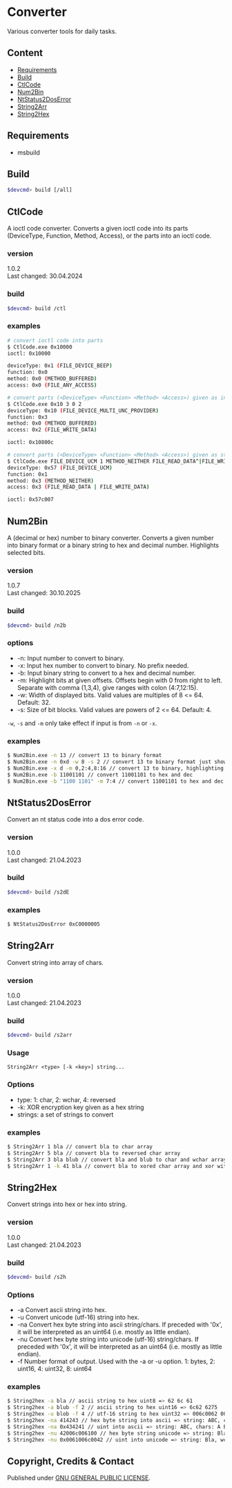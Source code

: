 # Converter
Various converter tools for daily tasks.




## Content
-  [Requirements](#requirements)
-  [Build](#build)
-  [CtlCode](#ctlcode)
-  [Num2Bin](#num2bin)
-  [NtStatus2DosError](#ntstatus2doserror)
-  [String2Arr](#string2arr)
-  [String2Hex](#string2hex)


## Requirements
- msbuild


## Build
```bash
$devcmd> build [/all]
```


## CtlCode
A ioctl code converter.
Converts a given ioctl code into its parts (DeviceType, Function, Method, Access), 
  or the parts into an ioctl code.

### version
1.0.2  
Last changed: 30.04.2024

### build
```bash
$devcmd> build /ctl
```

### examples
```bash
# convert ioctl code into parts
$ CtlCode.exe 0x10000
ioctl: 0x10000

deviceType: 0x1 (FILE_DEVICE_BEEP)
function: 0x0
method: 0x0 (METHOD_BUFFERED)
access: 0x0 (FILE_ANY_ACCESS)

# convert parts (<DeviceType> <Function> <Method> <Access>) given as ints into ioctl code.
$ CtlCode.exe 0x10 3 0 2
deviceType: 0x10 (FILE_DEVICE_MULTI_UNC_PROVIDER)
function: 0x3
method: 0x0 (METHOD_BUFFERED)
access: 0x2 (FILE_WRITE_DATA)

ioctl: 0x10800c

# convert parts (<DeviceType> <Function> <Method> <Access>) given as strings into ioctl code.
$ CtlCode.exe FILE_DEVICE_UCM 1 METHOD_NEITHER FILE_READ_DATA^|FILE_WRITE_ACCESS
deviceType: 0x57 (FILE_DEVICE_UCM)
function: 0x1
method: 0x3 (METHOD_NEITHER)
access: 0x3 (FILE_READ_DATA | FILE_WRITE_DATA)

ioctl: 0x57c007
```



## Num2Bin
A (decimal or hex) number to binary converter.
Converts a given number into binary format or a binary string to hex and decimal number.
Highlights selected bits.

### version
1.0.7  
Last changed: 30.10.2025

### build
```bash
$devcmd> build /n2b
```

### options
- -n: Input number to convert to binary.
- -x: Input hex number to convert to binary. No prefix needed.
- -b: Input binary string to convert to a hex and decimal number.
- -m: Highlight bits at given offsets. Offsets begin with 0 from right to left. Separate with comma (1,3,4), give ranges with colon (4:7,12:15).
- -w: Width of displayed bits. Valid values are multiples of 8 <= 64. Default: 32.
- -s: Size of bit blocks. Valid values are powers of 2 <= 64. Default: 4.

`-w`, `-s` and `-m` only take effect if input is from `-n` or `-x`.

### examples
```bash
$ Num2Bin.exe -n 13 // convert 13 to binary format 
$ Num2Bin.exe -n 0xd -w 8 -s 2 // convert 13 to binary format just showing 8 bits in 2 bit sized blocks
$ Num2Bin.exe -x d -m 0,2:4,8:16 // convert 13 to binary, highlighting bit 0, 2 to 4 and 8 to 16
$ Num2Bin.exe -b 11001101 // convert 11001101 to hex and dec
$ Num2Bin.exe -b "1100 1101" -m 7:4 // convert 11001101 to hex and dec and highlight bits 4 to 7
```



## NtStatus2DosError
Convert an nt status code into a dos error code.

### version
1.0.0  
Last changed: 21.04.2023

### build
```bash
$devcmd> build /s2dE
```

### examples
```bash
$ NtStatus2DosError 0xC0000005
```



## String2Arr
Convert string into array of chars.

### version
1.0.0  
Last changed: 21.04.2023

### build
```bash
$devcmd> build /s2arr
```

### Usage
```
String2Arr <type> [-k <key>] string...
```

### Options
- type: 1: char, 2: wchar, 4: reversed
- -k: XOR encryption key given as a hex string
- strings: a set of strings to convert

### examples
```bash
$ String2Arr 1 bla // convert bla to char array
$ String2Arr 5 bla // convert bla to reversed char array
$ String2Arr 3 bla blub // convert bla and blub to char and wchar array
$ String2Arr 1 -k 41 bla // convert bla to xored char array and xor with 0x41
```



## String2Hex
Convert strings into hex or hex into string.

### version
1.0.0  
Last changed: 21.04.2023

### build
```bash
$devcmd> build /s2h
```

### Options
- -a Convert ascii string into hex.
- -u Convert unicode (utf-16) string into hex.
- -na Convert hex byte string into ascii string/chars. If preceded with '0x', it will be interpreted as an uint64 (i.e. mostly as little endian).
- -nu Convert hex byte string into unicode (utf-16) string/chars. If preceded with '0x', it will be interpreted as an uint64 (i.e. mostly as little endian).
- -f Number format of output. Used with the -a or -u option. 1: bytes, 2: uint16, 4: uint32, 8: uint64

### examples
```bash
$ String2hex -a bla // ascii string to hex uint8 => 62 6c 61
$ String2hex -a blub -f 2 // ascii string to hex uint16 => 6c62 6275
$ String2hex -u blob -f 4 // utf-16 string to hex uint32 => 006c0062 0062007f
$ String2hex -na 414243 // hex byte string into ascii => string: ABC, chars: A B C
$ String2hex -na 0x434241 // uint into ascii => string: ABC, chars: A B C (on little endian machines)
$ String2hex -nu 42006c006100 // hex byte string unicode => string: Bla, chars: B l a 
$ String2hex -nu 0x0061006c0042 // uint into unicode => string: Bla, wchars: B l a  (on little endian machines)
```


## Copyright, Credits & Contact
Published under [GNU GENERAL PUBLIC LICENSE](LICENSE).
